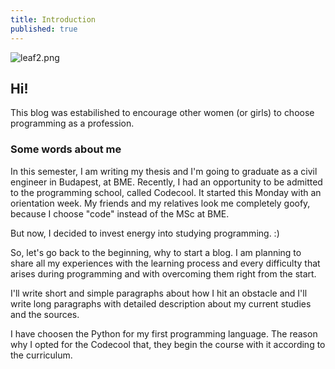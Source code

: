 ```yaml
---
title: Introduction
published: true
---
```

![leaf2.png]({{site.baseurl}}/_../img/img.posts/leaf2.png)


## Hi!

This blog was estabilished to encourage other women (or girls) to choose programming as a profession.

### Some words about me

In this semester, I am writing my thesis and I'm going to graduate as a civil engineer in Budapest, at BME. Recently, I had an opportunity to be admitted to the programming school, called Codecool. It started this Monday with an orientation week. My friends and my relatives look me completely goofy, because I choose "code" instead of the MSc at BME.

But now, I decided to invest energy into studying programming. :)

So, let's go back to the beginning, why to start a blog. I am planning to share all my experiences with the learning process and every difficulty that arises during programming and with overcoming them right from the start.

I'll write short and simple paragraphs about how I hit an obstacle and I'll write long paragraphs with detailed description about my current studies and the sources.

I have choosen the Python for my first programming language. The reason why I opted for the Codecool that, they begin the course with it according to the curriculum.
